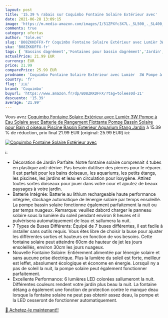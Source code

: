 ```yaml
---
layout: post
title: '15.39 % rabais sur Coquimbo Fontaine Solaire Extérieur avec'
date: 2021-06-28 13:09:15
image: 'https://m.media-amazon.com/images/I/51ZPXfc3X7L._SL500_._SL400_.jpg'
comments: true
category: ofertas
author: 'tole.es'
slug: 'B08ZKKDFFX-fr Coquimbo Fontaine Solaire Extérieur avec Lumièr 3W Pompe à...'
sku: 'B08ZKKDFFX-fr'
tags: [ 'Bassins dagrément','Fontaines pour bassin dagrément','Jardin','coquimbo', ]
actualPrice: 21.99 EUR
currency: EUR
price: 21.99
comparePrice: 25.99 EUR
prodname: 'Coquimbo Fontaine Solaire Extérieur avec Lumièr  3W Pompe à Eau Solaire avec Batterie de Rangement  Flottante Pompe Bassin Solaire pour Bain d oiseaux Piscine Bassin Exterieur Aquarium Étang Jardin'
country: 'fr'
flag: '🇫🇷'
brand: 'Coquimbo'
buyurl: 'https://www.amazon.fr/dp/B08ZKKDFFX/?tag=tolees0d-21'
descuento: '15.39'
average: '21.99'
---
```


Vous avez [Coquimbo Fontaine Solaire Extérieur avec Lumièr  3W Pompe à Eau Solaire avec Batterie de Rangement  Flottante Pompe Bassin Solaire pour Bain d oiseaux Piscine Bassin Exterieur Aquarium Étang Jardin](https://www.amazon.fr/dp/B08ZKKDFFX/?tag=tolees0d-21)  à  15.39 % de réduction, prix final  21.99 EUR (original: 25.99 EUR) ici:

[![Coquimbo Fontaine Solaire Extérieur avec](https://m.media-amazon.com/images/I/51ZPXfc3X7L._SL500_._SL400_.jpg)](https://www.amazon.fr/dp/B08ZKKDFFX/?tag=tolees0d-21)

ℹ️:

- Décoration de Jardin Parfaite: Notre fontaine solaire comprenait 4 tubes en plastique anti-dérive. Pas besoin dutiliser des pierres pour le réparer. Il est parfait pour les bains doiseaux, les aquariums, les petits étangs, les piscines, les jardins et leau en circulation pour loxygène. Attirez toutes sortes doiseaux pour jouer dans votre cour et ajoutez de beaux paysages à votre jardin.
- Batterie Intégrée: Batterie au lithium rechargeable haute performance intégrée, stockage automatique de lénergie solaire par temps ensoleillé. La pompe bassin solaire fonctionne également parfaitement la nuit ou par temps nuageux. Remarque: veuillez dabord charger le panneau solaire sous la lumière du soleil pendant environ 8 heures et il pulvérisera automatiquement de leau et sallumera la nuit.
- 7 Types de Buses Différents: Équipé de 7 buses différentes, il est facile à installer sans outils requis. Vous êtes libre de choisir la buse pour ajuster les différentes sorties et hauteurs en fonction de vos besoins. Cette fontaine solaire peut atteindre 60cm de hauteur de jet les jours ensoleillés, environ 30cm les jours nuageux.
- Nouvelle Fontaine Solaire: Entièrement alimentée par lénergie solaire et sans aucune prise électrique. Plus la lumière du soleil est forte, meilleur est leffet, absolument écologique et économe en énergie. Lorsquil ny a pas de soleil la nuit, la pompe solaire peut également fonctionner parfaitement.
- Excellente Performance: 6 lumières LED colorées sallumeront la nuit. Différentes couleurs rendent votre jardin plus beau la nuit. La fontaine détang a également une fonction de protection contre le manque deau lorsque la fontaine solaire ne peut pas obtenir assez deau, la pompe et la LED cesseront de fonctionner automatiquement.

[🛒 Achetez-le maintenant!!](https://www.amazon.fr/dp/B08ZKKDFFX/?tag=tolees0d-21)
